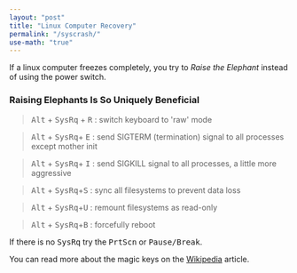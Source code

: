 ```yaml
---
layout: "post"
title: "Linux Computer Recovery"
permalink: "/syscrash/"
use-math: "true"
---
```


If a linux computer freezes completely, you try to *Raise the Elephant* instead of using the power switch.

### **R**aising **E**lephants **I**s **S**o **U**niquely **B**eneficial

>   <kbd>Alt</kbd> + <kbd>SysRq</kbd> + <kbd>R</kbd> : switch keyboard to 'raw' mode

>   <kbd>Alt</kbd> + <kbd>SysRq</kbd>+ <kbd>E</kbd> : send SIGTERM (termination) signal to all processes except mother init

>   <kbd>Alt</kbd> + <kbd>SysRq</kbd>+ <kbd>I</kbd> : send SIGKILL signal to all processes, a little more aggressive

>   <kbd>Alt</kbd> + <kbd>SysRq</kbd>+<kbd>S</kbd> : sync all filesystems to prevent data loss

>   <kbd>Alt</kbd> + <kbd>SysRq</kbd>+<kbd>U</kbd> : remount filesystems as read-only

>   <kbd>Alt</kbd> + <kbd>SysRq</kbd>+<kbd>B</kbd> : forcefully reboot

If there is no <kbd>SysRq</kbd> try the <kbd>PrtScn</kbd> or <kbd>Pause/Break</kbd>.

You can read more about the magic keys on the [Wikipedia](https://en.wikipedia.org/wiki/Magic_SysRq_key) article.